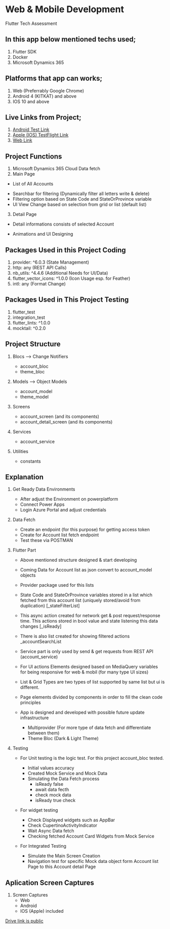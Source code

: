 # Web & Mobile Development
Flutter Tech Assessment

## In this app below mentioned techs used;

1. Flutter SDK
2. Docker
3. Microsoft Dynamics 365

## Platforms that app can works;

1. Web (Preferrably Google Chrome)
2. Android 4 (KITKAT) and above
3. IOS 10 and above

## Live Links from Project;

1. [Android Test Link](https://www.google.com)
2. [Apple (IOS) TestFlight Link](https://www.google.com)
3. [Web Link](https://www.google.com)

## Project Functions

1. Microsoft Dynamics 365 Cloud Data fetch
2. Main Page

* List of All Accounts
- Searchbar for filtering (Dynamically filter all letters write & delete)
- Filtering option based on State Code and StateOrProvince variable
- UI View Change based on selection from grid or list (default list)

3. Detail Page

* Detail informations consists of selected Account
- Animations and UI Designing

## Packages Used in this Project Coding

1. provider: ^6.0.3 (State Management)
2. http: any (REST API Calls)
3. nb_utils: ^4.4.6 (Additional Needs for UI/Data)
4. flutter_vector_icons: ^1.0.0 (Icon Usage esp. for Feather)
5. intl: any (Format Change)

## Packages Used in This Project Testing

1. flutter_test
2. integration_test
3. flutter_lints: ^1.0.0
4. mocktail: ^0.2.0

## Project Structure

1. Blocs --> Change Notifiers
	+ account_bloc
	+ theme_bloc
2. Models --> Object Models
	+ account_model
	+ theme_model
3. Screens
	+ account_screen (and its components)
	+ account_detail_screen (and its components)
4. Services
	+ account_service

5. Utilities
	+ constants

## Explanation

1. Get Ready Data Environments
	+ After adjust the Environment on powerplatform
	+ Connect Power Apps
	+ Login Azure Portal and adjust credentials
2. Data Fetch
	+ Create an endpoint (for this purpose) for getting access token
	+ Create for Account list fetch endpoint
	+ Test these via POSTMAN
3. Flutter Part
	+ Above mentioned structure designed & start developing
	+ Coming Data for Account list as json convert to account_model objects
	+ Provider package used for this lists

	+ State Code and StateOrProvince variables stored in a list which fetched from this account list (uniquely stored/avoid from duplication) [_stateFilterList]
	+ This async action created for network get & post request/response time. This actions stored in bool value and state listening this data changes [_isReady]
	+ There is also list created for showing filtered actions _accountSearchList
	
	+ Service part is only used by send & get requests from REST API (account_service)

	+ For UI actions Elements designed based on MediaQuery variables for being responsive for web & mobil (for many type  UI sizes)
	
	+ List & Grid Types are two types of list supported by same list but ui is different.

	+ Page elements divided by components in order to fill the clean code principles

	+ App is designed and developed with possible future update infrastructure
		+ Multiprovider (For more type of data fetch and differentiate between them)
		+ Theme Bloc (Dark & Light Theme)

4. Testing
	+ For Unit testing is the logic test. For this project account_bloc tested.
		+ Initial values accuracy
		+ Created Mock Service and Mock Data
		+ Simulating the Data Fetch process
			+ isReady false
			+ await data fecth
			+ check mock data
			+ isReady true check
	
	+ For widget testing
		+ Check Displayed widgets such as AppBar
		+ Check CupertinoActivityIndicator
		+ Wait Async Data fetch
		+ Checking fetched Account Card Widgets from Mock Service
	
	+ For Integrated Testing
		+ Simulate the Main Screen Creation
		+ Navigation test for specific Mock data object form Account list Page to this Account detail Page

## Aplication Screen Captures
1. Screen Captures
	+ Web
	+ Android
	+ IOS (Apple) included

[Drive link is public](https://drive.google.com/file/d/1SHZI0dFLi5KAtdSQAFUZX1ViUwe4EoMP/view?usp=sharing)



































 


